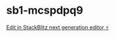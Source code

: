 # sb1-mcspdpq9

[Edit in StackBlitz next generation editor ⚡️](https://stackblitz.com/~/github.com/Aido89/sb1-mcspdpq9)